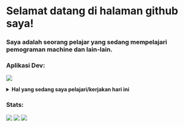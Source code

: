# Selamat datang di halaman github saya!
### Saya adalah seorang pelajar yang sedang mempelajari pemograman machine dan lain-lain.  

### Aplikasi Dev:
<p>
    <img src="https://img.shields.io/badge/Text%20Editor-Visual%20Studio%20Code-blue?&logo=visual%20studio%20code&logoColor=blue" />
</p>

<details>
 <summary><strong>Hal yang sedang saya pelajari/kerjakan hari ini</strong></summary> </br>
    - 🔭 Saya menggunakan windows/linux untuk melakukan programming </br>
    - 🌱 Saya sedang belajar pengembangan front-end </br>
    - 🌱 Pemograman yang sedang saya pelajari saat ini yaitu html-css-js  </br>
    - 👯 Saya juga ingin masuk ke pembangunan pemograman android </br>
    - ⚡ Fun fact: saya belajar secara otodidak </br>
</details>

### Stats:
<img src="https://img.shields.io/github/followers/andros83?style=for-the-badge"/>
<img src="https://github-readme-stats.vercel.app/api?username=andros83&hide=contribs,prs&show_icons=true&hide_border=true&title_color=000"/>
<img src="https://github-readme-stats.vercel.app/api?username=anuraghazra&show_icons=true&theme=transparent"/>
